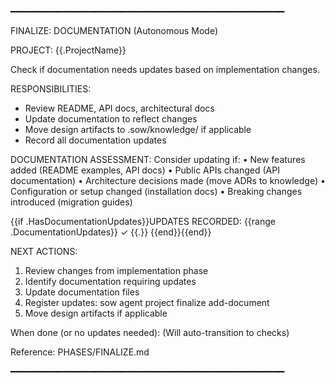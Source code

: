 ━━━━━━━━━━━━━━━━━━━━━━━━━━━━━━━━━━━━━━━━━━━━━━━━━━━━

FINALIZE: DOCUMENTATION (Autonomous Mode)

PROJECT: {{.ProjectName}}

Check if documentation needs updates based on implementation changes.

RESPONSIBILITIES:
  - Review README, API docs, architectural docs
  - Update documentation to reflect changes
  - Move design artifacts to .sow/knowledge/ if applicable
  - Record all documentation updates

DOCUMENTATION ASSESSMENT:
  Consider updating if:
    • New features added (README examples, API docs)
    • Public APIs changed (API documentation)
    • Architecture decisions made (move ADRs to knowledge)
    • Configuration or setup changed (installation docs)
    • Breaking changes introduced (migration guides)

{{if .HasDocumentationUpdates}}UPDATES RECORDED:
{{range .DocumentationUpdates}}  ✓ {{.}}
{{end}}{{end}}

NEXT ACTIONS:
  1. Review changes from implementation phase
  2. Identify documentation requiring updates
  3. Update documentation files
  4. Register updates: sow agent project finalize add-document <path>
  5. Move design artifacts if applicable

  When done (or no updates needed):
    (Will auto-transition to checks)

Reference: PHASES/FINALIZE.md

━━━━━━━━━━━━━━━━━━━━━━━━━━━━━━━━━━━━━━━━━━━━━━━━━━━━
